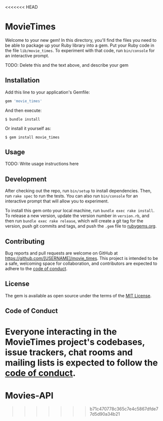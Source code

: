 <<<<<<< HEAD
# MovieTimes

Welcome to your new gem! In this directory, you'll find the files you need to be able to package up your Ruby library into a gem. Put your Ruby code in the file `lib/movie_times`. To experiment with that code, run `bin/console` for an interactive prompt.

TODO: Delete this and the text above, and describe your gem

## Installation

Add this line to your application's Gemfile:

```ruby
gem 'movie_times'
```

And then execute:

    $ bundle install

Or install it yourself as:

    $ gem install movie_times

## Usage

TODO: Write usage instructions here

## Development

After checking out the repo, run `bin/setup` to install dependencies. Then, run `rake spec` to run the tests. You can also run `bin/console` for an interactive prompt that will allow you to experiment.

To install this gem onto your local machine, run `bundle exec rake install`. To release a new version, update the version number in `version.rb`, and then run `bundle exec rake release`, which will create a git tag for the version, push git commits and tags, and push the `.gem` file to [rubygems.org](https://rubygems.org).

## Contributing

Bug reports and pull requests are welcome on GitHub at https://github.com/[USERNAME]/movie_times. This project is intended to be a safe, welcoming space for collaboration, and contributors are expected to adhere to the [code of conduct](https://github.com/[USERNAME]/movie_times/blob/master/CODE_OF_CONDUCT.md).


## License

The gem is available as open source under the terms of the [MIT License](https://opensource.org/licenses/MIT).

## Code of Conduct

Everyone interacting in the MovieTimes project's codebases, issue trackers, chat rooms and mailing lists is expected to follow the [code of conduct](https://github.com/[USERNAME]/movie_times/blob/master/CODE_OF_CONDUCT.md).
=======
# Movies-API
>>>>>>> b71c470778c365c7e4c5867dfde77d5d90a34b21
